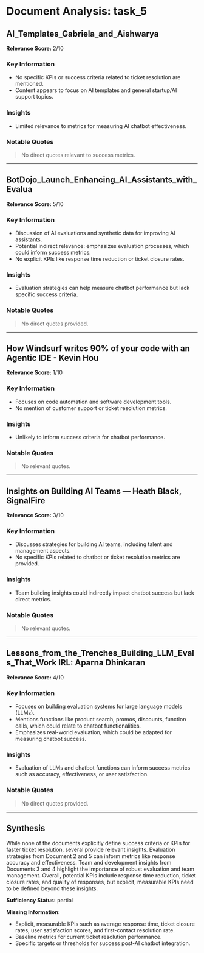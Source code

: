 # Document Analysis: task_5

## AI_Templates_Gabriela_and_Aishwarya
**Relevance Score:** 2/10

### Key Information
- No specific KPIs or success criteria related to ticket resolution are mentioned.
- Content appears to focus on AI templates and general startup/AI support topics.

### Insights
- Limited relevance to metrics for measuring AI chatbot effectiveness.

### Notable Quotes
> No direct quotes relevant to success metrics.

---

## BotDojo_Launch_Enhancing_AI_Assistants_with_Evalua
**Relevance Score:** 5/10

### Key Information
- Discussion of AI evaluations and synthetic data for improving AI assistants.
- Potential indirect relevance: emphasizes evaluation processes, which could inform success metrics.
- No explicit KPIs like response time reduction or ticket closure rates.

### Insights
- Evaluation strategies can help measure chatbot performance but lack specific success criteria.

### Notable Quotes
> No direct quotes provided.

---

## How Windsurf writes 90% of your code with an Agentic IDE - Kevin Hou
**Relevance Score:** 1/10

### Key Information
- Focuses on code automation and software development tools.
- No mention of customer support or ticket resolution metrics.

### Insights
- Unlikely to inform success criteria for chatbot performance.

### Notable Quotes
> No relevant quotes.

---

## Insights on Building AI Teams — Heath Black, SignalFire
**Relevance Score:** 3/10

### Key Information
- Discusses strategies for building AI teams, including talent and management aspects.
- No specific KPIs related to chatbot or ticket resolution metrics are provided.

### Insights
- Team building insights could indirectly impact chatbot success but lack direct metrics.

### Notable Quotes
> No relevant quotes.

---

## Lessons_from_the_Trenches_Building_LLM_Evals_That_Work IRL: Aparna Dhinkaran
**Relevance Score:** 4/10

### Key Information
- Focuses on building evaluation systems for large language models (LLMs).
- Mentions functions like product search, promos, discounts, function calls, which could relate to chatbot functionalities.
- Emphasizes real-world evaluation, which could be adapted for measuring chatbot success.

### Insights
- Evaluation of LLMs and chatbot functions can inform success metrics such as accuracy, effectiveness, or user satisfaction.

### Notable Quotes
> No direct quotes provided.

---

## Synthesis
While none of the documents explicitly define success criteria or KPIs for faster ticket resolution, several provide relevant insights. Evaluation strategies from Document 2 and 5 can inform metrics like response accuracy and effectiveness. Team and development insights from Documents 3 and 4 highlight the importance of robust evaluation and team management. Overall, potential KPIs include response time reduction, ticket closure rates, and quality of responses, but explicit, measurable KPIs need to be defined beyond these insights.

**Sufficiency Status:** partial

**Missing Information:**
- Explicit, measurable KPIs such as average response time, ticket closure rates, user satisfaction scores, and first-contact resolution rate.
- Baseline metrics for current ticket resolution performance.
- Specific targets or thresholds for success post-AI chatbot integration.